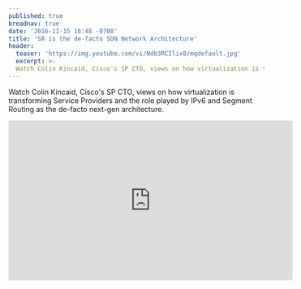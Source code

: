 ```yaml
---
published: true
breadnav: true
date: '2016-11-15 16:48 -0700'
title: 'SR is the de-facto SDN Network Architecture'
header:
  teaser: 'https://img.youtube.com/vi/Ndb3RCIlix8/mqdefault.jpg'
  excerpt: >-
  Watch Colin Kincaid, Cisco's SP CTO, views on how virtualization is transforming Service Providers and the role played by IPv6 and Segment Routing as the de-facto next-gen architecture.
---
```

Watch Colin Kincaid, Cisco's SP CTO, views on how virtualization is transforming Service Providers and the role played by IPv6 and Segment Routing as the de-facto next-gen architecture.

<iframe width="560" height="315" src="https://www.youtube.com/embed/Ndb3RCIlix8" frameborder="0" allowfullscreen></iframe>